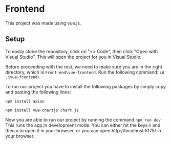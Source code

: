 # Frontend
This project was made using vue.js.

## Setup
To easily clone the repository, click on "<> Code", then click "Open with Visual Studio". 
This will open the project for you in Visual Studio.


Before proceeding with the rest, we need to make sure you are in the right directory, which is `Front-end\vue-frontend`. Run the following command:
`cd .\vue-frontend\`

To run our project you have to install the following packages by simply copy and pasting the following lines:

`npm install axios`

`npm install vue-chartjs chart.js`

Now you are able to run our project by running the command `npm run dev`
This runs the app in development mode. 
You can either hit the keys `h` and then `o` to open it in your browser, or you can open http://localhost:5175/ in your browser.

